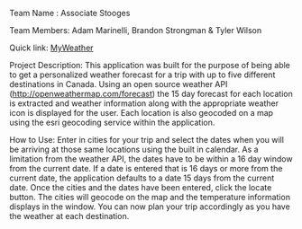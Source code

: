 Team Name : Associate Stooges

Team Members:  Adam Marinelli, Brandon Strongman & Tyler Wilson

Quick link: [MyWeather](https://tylergotatie.github.io/TechTrek_Idol_2014/BrandonTylerProject/MyWeather/)

Project Description: This application was built for the purpose of being able to get a personalized weather forecast for a trip with up to five different destinations in Canada.  Using an open source weather API (http://openweathermap.com/forecast) the 15 day forecast for each location is extracted and weather information along with the appropriate weather icon is displayed for the user. Each location is also geocoded on a map using the esri geocoding service within the application. 

How to Use: Enter in cities for your trip and select the dates when you will be arriving at those same locations using the built in calendar. As a limitation from the weather API, the dates have to be within a 16 day window from the current date. If a date is entered that is 16 days or more from the current date, the application defaults to a date 15 days from the current date. 
Once the cities and the dates have been entered, click the locate button. The cities will geocode on the map and the temperature information displays in the window. You can now plan your trip accordingly as you have the weather at each destination. 

